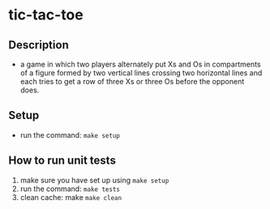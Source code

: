 # tic-tac-toe

## Description
-  a game in which two players alternately put Xs and Os in compartments of a figure formed by two vertical lines crossing two horizontal lines and each tries to get a row of three Xs or three Os before the opponent does.

## Setup
- run the command: `make setup`

## How to run unit tests
1. make sure you have set up using `make setup`
2. run the command: `make tests`
3. clean cache: make `make clean`